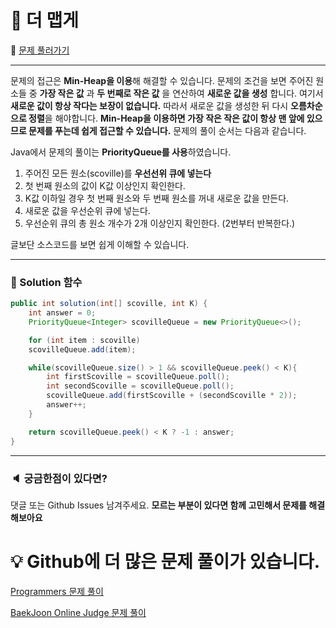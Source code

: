 # :page_facing_up: 더 맵게

:link: [문제 풀러가기](https://programmers.co.kr/learn/courses/30/lessons/42626?language=java)
***
문제의 접근은 **Min-Heap을 이용**해 해결할 수 있습니다. 문제의 조건을 보면 주어진 원소들 중 **가장 작은 값** 과 **두 번째로 작은 값** 을 연산하여 **새로운 값을 생성** 합니다. 여기서 **새로운 값이 항상 작다는 보장이 없습니다.** 따라서 새로운 값을 생성한 뒤 다시 **오름차순으로 정렬**을 해야합니다. **Min-Heap을 이용하면 가장 작은 작은 값이 항상 맨 앞에 있으므로 문제를 푸는데 쉽게 접근할 수 있습니다.** 문제의 풀이 순서는 다음과 같습니다.  

Java에서 문제의 풀이는 **PriorityQueue를 사용**하였습니다.  

1. 주어진 모든 원소(scoville)를 **우선선위 큐에 넣는다**
2. 첫 번째 원소의 값이 K값 이상인지 확인한다.
3. K값 이하일 경우 첫 번째 원소와 두 번째 원소를 꺼내 새로운 값을 만든다.
4. 새로운 값을 우선순위 큐에 넣는다.
5. 우선순위 큐의 총 원소 개수가 2개 이상인지 확인한다. (2번부터 반복한다.)  

글보단 소스코드를 보면 쉽게 이해할 수 있습니다.

***
### __:seedling: Solution 함수__
```java
public int solution(int[] scoville, int K) {
    int answer = 0;
    PriorityQueue<Integer> scovilleQueue = new PriorityQueue<>();

    for (int item : scoville)
    scovilleQueue.add(item);

    while(scovilleQueue.size() > 1 && scovilleQueue.peek() < K){
        int firstScoville = scovilleQueue.poll();
        int secondScoville = scovilleQueue.poll();
        scovilleQueue.add(firstScoville + (secondScoville * 2));
        answer++;
    }

    return scovilleQueue.peek() < K ? -1 : answer;
}
```
***
### __:speaker: 궁금한점이 있다면?__
댓글 또는 Github Issues 남겨주세요. __모르는 부분이 있다면 함께 고민해서 문제를 해결해보아요__

# __:bulb: Github에 더 많은 문제 풀이가 있습니다.__
[Programmers 문제 풀이 ](https://github.com/seungrokoh/TIL/Algorithm)

[BaekJoon Online Judge 문제 풀이](https://github.com/seungrokoh/Beakjoon_OnlineJudge)
